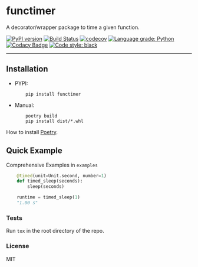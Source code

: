 # functimer

A decorator/wrapper package to time a given function.

[![PyPI version](https://badge.fury.io/py/functimer.svg)](https://badge.fury.io/py/functimer)
[![Build Status](https://travis-ci.com/EJEmmett/functimer.svg?branch=master)](https://travis-ci.com/EJEmmett/functimer)
[![codecov](https://codecov.io/gh/EJEmmett/functimer/branch/master/graph/badge.svg?token=L0UMBK8AD4)](https://codecov.io/gh/EJEmmett/functimer)
[![Language grade: Python](https://img.shields.io/lgtm/grade/python/g/EJEmmett/functimer.svg?logo=lgtm&logoWidth=18)](https://lgtm.com/projects/g/EJEmmett/functimer/context:python)
[![Codacy Badge](https://app.codacy.com/project/badge/Grade/857af82e6ff14a68b5bf0866e0b44d30)](https://www.codacy.com/gh/EJEmmett/functimer/dashboard?utm_source=github.com&amp;utm_medium=referral&amp;utm_content=EJEmmett/functimer&amp;utm_campaign=Badge_Grade)
[![Code style: black](https://img.shields.io/badge/code%20style-black-000000.svg)](https://github.com/psf/black)

---
## Installation
- PYPI:
    ```shell
        pip install functimer
    ```

- Manual:
    ```shell
        poetry build
        pip install dist/*.whl
    ```


How to install [Poetry](https://python-poetry.org/docs/#installation).

## Quick Example
Comprehensive Examples in `examples`
```py
    @timed(unit=Unit.second, number=1)
    def timed_sleep(seconds):
        sleep(seconds)

    runtime = timed_sleep(1)
    "1.00 s"
```

### Tests
Run `tox` in the root directory of the repo.

### License
MIT
